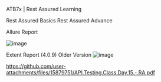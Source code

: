 ATB7x | Rest Assured Learning

Rest Assured Basics
Rest Assured Advance

Allure Report

![image](https://github.com/user-attachments/assets/ac51382e-9d19-4783-b8a5-58d80cc1770c)

Extent Report (4.0.9) Older Version
![image](https://github.com/user-attachments/assets/4df79049-5722-4afe-b0ae-45547d612833)

https://github.com/user-attachments/files/15879751/API.Testing.Class.Day.15.-.RA.pdf

